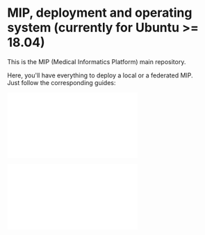 # MIP, deployment and operating system (currently for Ubuntu >= 18.04)

This is the MIP (Medical Informatics Platform) main repository.

Here, you'll have everything to deploy a local or a federated MIP.  
Just follow the corresponding guides:

![Local deployment](doc/Readme.md)

![Federated deployment](Federation/doc/Readme.md)
